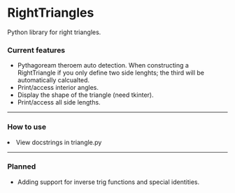 # RightTriangles
Python library for right triangles.


<h3>Current features</h3>

  <ul>
   <li>Pythagoream theroem auto detection. When constructing a RightTriangle if you only define two side lenghts; the third will be automatically calcualted.</li>      
   <li>Print/access interior angles.</li>
   <li>Display the shape of the triangle (need tkinter).</li>
   <li>Print/access all side lengths.</li>
  </ul>
<hr>
<h3>How to use</h3>
<li>View docstrings in triangle.py</li>
<hr>
<h3> Planned </h3>
<ul>
  
<li>Adding support for inverse trig functions and special identities.</li>
  
</ul>
